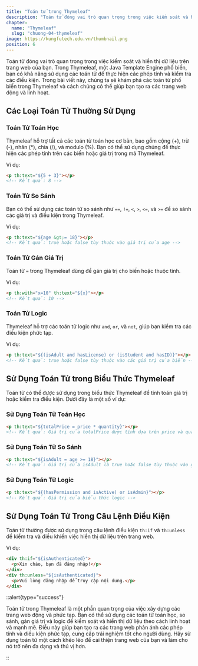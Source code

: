 ```yaml
---
title: "Toán tử trong Thymeleaf"
description: "Toán tử đóng vai trò quan trọng trong việc kiểm soát và hiển thị dữ liệu trên trang web của bạn. Trong Thymeleaf, một Java Template Engine phổ biến, bạn có khả năng sử dụng các toán tử để thực hiện các phép tính và kiểm tra các điều kiện"
chapter:
  name: "Thymeleaf"
  slug: "chuong-04-thymeleaf"
image: https://kungfutech.edu.vn/thumbnail.png
position: 6
---
```


Toán tử đóng vai trò quan trọng trong việc kiểm soát và hiển thị dữ liệu trên trang web của bạn. Trong Thymeleaf, một Java Template Engine phổ biến, bạn có khả năng sử dụng các toán tử để thực hiện các phép tính và kiểm tra các điều kiện. Trong bài viết này, chúng ta sẽ khám phá các toán tử phổ biến trong Thymeleaf và cách chúng có thể giúp bạn tạo ra các trang web động và linh hoạt.

## Các Loại Toán Tử Thường Sử Dụng

### Toán Tử Toán Học

Thymeleaf hỗ trợ tất cả các toán tử toán học cơ bản, bao gồm cộng (+), trừ (-), nhân (\*), chia (/), và modulo (%). Bạn có thể sử dụng chúng để thực hiện các phép tính trên các biến hoặc giá trị trong mã Thymeleaf.

Ví dụ:

```html
<p th:text="${5 + 3}"></p>
<!-- Kết quả: 8 -->
```

### Toán Tử So Sánh

Bạn có thể sử dụng các toán tử so sánh như `==`, `!=`, `<`, `>`, `<=`, và `>=` để so sánh các giá trị và điều kiện trong Thymeleaf.

Ví dụ:

```html
<p th:text="${age &gt;= 18}"></p>
<!-- Kết quả: true hoặc false tùy thuộc vào giá trị của age -->
```

### Toán Tử Gán Giá Trị

Toán tử `=` trong Thymeleaf dùng để gán giá trị cho biến hoặc thuộc tính.

Ví dụ:

```html
<p th:with="x=10" th:text="${x}"></p>
<!-- Kết quả: 10 -->
```

### Toán Tử Logic

Thymeleaf hỗ trợ các toán tử logic như `and`, `or`, và `not`, giúp bạn kiểm tra các điều kiện phức tạp.

Ví dụ:

```html
<p th:text="${(isAdult and hasLicense) or (isStudent and hasID)}"></p>
<!-- Kết quả: true hoặc false tùy thuộc vào các giá trị của biến -->
```

## Sử Dụng Toán Tử trong Biểu Thức Thymeleaf

Toán tử có thể được sử dụng trong biểu thức Thymeleaf để tính toán giá trị hoặc kiểm tra điều kiện. Dưới đây là một số ví dụ:

### Sử Dụng Toán Tử Toán Học

```html
<p th:text="${totalPrice = price * quantity}"></p>
<!-- Kết quả: Giá trị của totalPrice được tính dựa trên price và quantity -->
```

### Sử Dụng Toán Tử So Sánh

```html
<p th:text="${isAdult = age >= 18}"></p>
<!-- Kết quả: Giá trị của isAdult là true hoặc false tùy thuộc vào giá trị của age -->
```

### Sử Dụng Toán Tử Logic

```html
<p th:text="${(hasPermission and isActive) or isAdmin}"></p>
<!-- Kết quả: Giá trị của biểu thức logic -->
```

## Sử Dụng Toán Tử Trong Câu Lệnh Điều Kiện

Toán tử thường được sử dụng trong câu lệnh điều kiện `th:if` và `th:unless` để kiểm tra và điều khiển việc hiển thị dữ liệu trên trang web.

Ví dụ:

```html
<div th:if="${isAuthenticated}">
  <p>Xin chào, bạn đã đăng nhập!</p>
</div>
<div th:unless="${isAuthenticated}">
  <p>Vui lòng đăng nhập để truy cập nội dung.</p>
</div>
```

::alert{type="success"}

Toán tử trong Thymeleaf là một phần quan trọng của việc xây dựng các trang web động và phức tạp. Bạn có thể sử dụng các toán tử toán học, so sánh, gán giá trị và logic để kiểm soát và hiển thị dữ liệu theo cách linh hoạt và mạnh mẽ. Điều này giúp bạn tạo ra các trang web phản ánh các phép tính và điều kiện phức tạp, cung cấp trải nghiệm tốt cho người dùng. Hãy sử dụng toán tử một cách khéo léo để cải thiện trang web của bạn và làm cho nó trở nên đa dạng và thú vị hơn.

::
